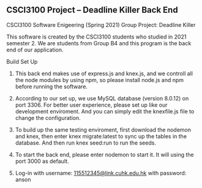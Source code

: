 ## CSCI3100 Project – Deadline Killer Back End

CSCI3100 Software Enigeering (Spring 2021) Group Project: Deadline Killer

This software is created by the CSCI3100 students who studied in 2021 semester 2. We are students from Group B4 and this program is the back end of our application.

Build Set Up

1. This back end makes use of express.js and knex.js, and we controll all the node modules by using npm, so please install node.js and npm before running the software.
>
2. According to our set up, we use MySQL database (version 8.0.12) on port 3306. For better user experience, please set up like our development enviroment. And you can simply edit the knexfile.js file to change the configuration.
>
3. To build up the same testing enviroment, first download the nodemon and knex, then enter knex migrate:latest to sync up the tables in the database. And then run knex seed:run to run the seeds.
>
4. To start the back end, please enter nodemon to start it. It will using the port 3000 as default.
>
5. Log-in with username: 115512345@link.cuhk.edu.hk with password: anson